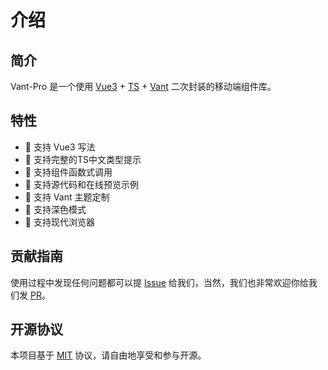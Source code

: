 # 介绍

## 简介

Vant-Pro 是一个使用 [Vue3](https://cn.vuejs.org/) + [TS](https://www.typescriptlang.org/) + [Vant](https://vant-ui.github.io/vant/#/zh-CN/home) 二次封装的移动端组件库。

## 特性

-   :tada: 支持 Vue3 写法
-   :tada: 支持完整的TS中文类型提示
-   :tada: 支持组件函数式调用
-   :tada: 支持源代码和在线预览示例
-   :tada: 支持 Vant 主题定制
-   :tada: 支持深色模式
-   :tada: 支持现代浏览器

## 贡献指南

使用过程中发现任何问题都可以提 [Issue](https://github.com/dyb-dev/vant-pro/issues) 给我们，当然，我们也非常欢迎你给我们发 [PR](https://github.com/dyb-dev/vant-pro/pulls)。

## 开源协议

本项目基于 [MIT](https://zh.wikipedia.org/wiki/MIT%E8%A8%B1%E5%8F%AF%E8%AD%89) 协议，请自由地享受和参与开源。
